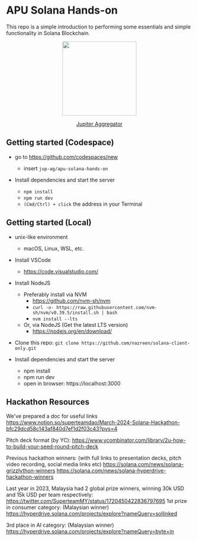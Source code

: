 # APU Solana Hands-on

This repo is a simple introduction to performing some essentials and simple functionality in Solana Blockchain.

<p align="center">
<img src="https://jup.ag/svg/jupiter-logo.svg" width="200" height="200" />
</p>

<p align="center">
<a href="https://jup.ag">Jupiter Aggregator</a>
</p>

## Getting started (Codespace)

- go to https://github.com/codespaces/new

  - insert `jup-ag/apu-solana-hands-on`

- Install dependencies and start the server
  - `npm install`
  - `npm run dev`
  - `(Cmd/Ctrl) + click` the address in your Terminal

## Getting started (Local)

- unix-like environment

  - macOS, Linux, WSL, etc.

- Install VSCode

  - https://code.visualstudio.com/

- Install NodeJS

  - Preferably install via NVM
    - https://github.com/nvm-sh/nvm
    - `curl -o- https://raw.githubusercontent.com/nvm-sh/nvm/v0.39.5/install.sh | bash`
    - `nvm install --lts`
  - Or, via NodeJS (Get the latest LTS version)
    - https://nodejs.org/en/download/

- Clone this repo: `git clone https://github.com/nazreen/solana-client-only.git`

- Install dependencies and start the server
  - npm install
  - npm run dev
  - open in browser: https://localhost:3000


## Hackathon Resources 

We've prepared a doc for useful links
https://www.notion.so/superteamdao/March-2024-Solana-Hackathon-bfc29dcd58c143af840d7ef1d2f03c43?pvs=4  

Pitch deck format (by YC): 
https://www.ycombinator.com/library/2u-how-to-build-your-seed-round-pitch-deck  

Previous hackathon winners: (with full links to presentation decks, pitch video recording, social media links etc) 
https://solana.com/news/solana-grizzlython-winners 
https://solana.com/news/solana-hyperdrive-hackathon-winners 

Last year in 2023, Malaysia had 2 global prize winners, winning 30k USD and 15k USD per team respectively:
 https://twitter.com/SuperteamMY/status/1720450422836797695 1st prize in consumer category: (Malaysian winner)
https://hyperdrive.solana.com/projects/explore?nameQuery=sollinked

3rd place in AI category: (Malaysian winner)
https://hyperdrive.solana.com/projects/explore?nameQuery=byte+in

